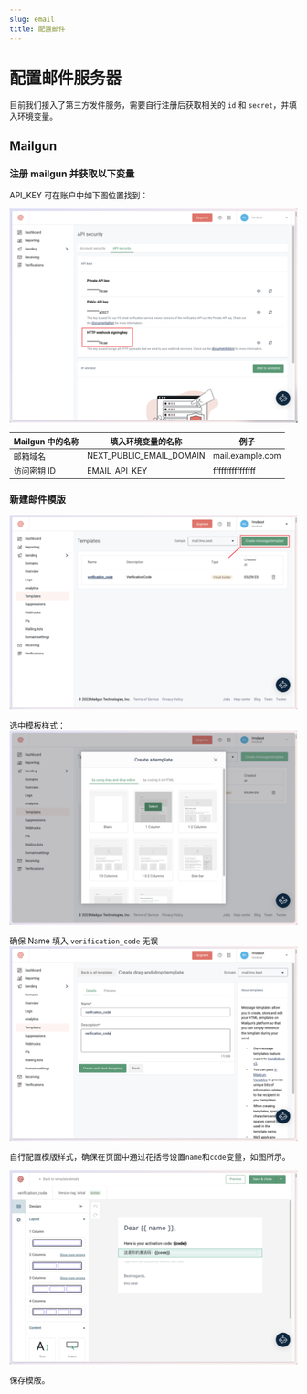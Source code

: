 ```yaml
---
slug: email
title: 配置邮件
---
```


# 配置邮件服务器

目前我们接入了第三方发件服务，需要自行注册后获取相关的 `id` 和 `secret`，并填入环境变量。

## Mailgun

### 注册 mailgun 并获取以下变量

API_KEY 可在账户中如下图位置找到：

![](img/mailgun-07.png)

| Mailgun 中的名称 | 填入环境变量的名称                | 例子               |
|--------------|--------------------------|------------------|
| 邮箱域名         | NEXT_PUBLIC_EMAIL_DOMAIN | mail.example.com |
| 访问密钥 ID      | EMAIL_API_KEY            | ffffffffffffffff |

### 新建邮件模版

![](img/mailgun-03.png)

选中模板样式：
![](img/mailgun-04.png)

确保 Name 填入 `verification_code` 无误
![](img/mailgun-05.png)

自行配置模版样式，确保在页面中通过花括号设置`name`和`code`变量，如图所示。

![](img/mailgun-06.png)

保存模版。
